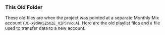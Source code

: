 ### This Old Folder
These old files are when the project was pointed at a separate Monthly Mix account (`UC-x9dRR5ZSUZE_RIPSYvcuA`). Here are the old playlist files and a file used to transfer data to a new account.